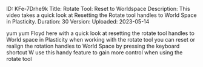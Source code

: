 ID: KFe-7Drhe9k
Title: Rotate Tool: Reset to Worldspace
Description: This video takes a quick look at Resetting the Rotate tool handles to World Space in Plasticity.
Duration: 30
Version: 
Uploaded: 2023-05-14

yum yum Floyd here with a quick look at
resetting the rotate tool handles to
World space in Plasticity when working
with the rotate tool you can reset or
realign the rotation handles to World
Space by pressing the keyboard shortcut
W use this handy feature to gain more
control when using the rotate tool